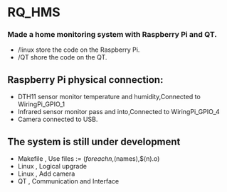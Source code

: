 # RQ_HMS
### Made a home monitoring system with Raspberry Pi and QT.

* /linux store the code on the Raspberry Pi.
* /QT shore the code on the QT.

## Raspberry Pi physical connection:

* DTH11 sensor monitor temperature and humidity,Connected to WiringPi_GPIO_1
* Infrared sensor monitor pass and into,Connected to WiringPi_GPIO_4
* Camera connected to USB.

## The system is still under development

* Makefile , Use files := $(foreach n,$(names),$(n).o)
* Linux , Logical upgrade
* Linux , Add camera
* QT , Communication and Interface
